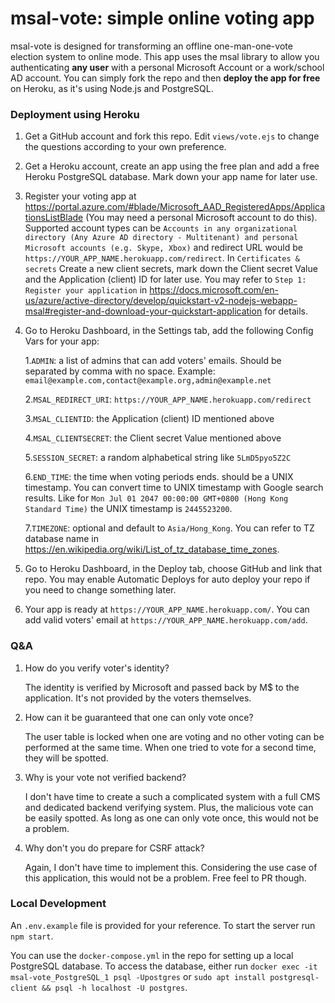 # msal-vote: simple online voting app

msal-vote is designed for transforming an offline one-man-one-vote election system to online mode. This app uses the msal library to allow you authenticating **any user** with a personal Microsoft Account or a work/school AD account. You can simply fork the repo and then **deploy the app for free** on Heroku, as it's using Node.js and PostgreSQL.

### Deployment using Heroku

1. Get a GitHub account and fork this repo. Edit `views/vote.ejs` to change the questions according to your own preference.

2. Get a Heroku account, create an app using the free plan and add a free Heroku PostgreSQL database. Mark down your app name for later use.

3. Register your voting app at https://portal.azure.com/#blade/Microsoft_AAD_RegisteredApps/ApplicationsListBlade (You may need a personal Microsoft account to do this). Supported account types can be `Accounts in any organizational directory (Any Azure AD directory - Multitenant) and personal Microsoft accounts (e.g. Skype, Xbox)` and redirect URL would be `https://YOUR_APP_NAME.herokuapp.com/redirect`. In `Certificates & secrets` Create a new client secrets, mark down the Client secret Value and the Application (client) ID for later use. You may refer to `Step 1: Register your application` in https://docs.microsoft.com/en-us/azure/active-directory/develop/quickstart-v2-nodejs-webapp-msal#register-and-download-your-quickstart-application for details.  

4. Go to Heroku Dashboard, in the Settings tab, add the following Config Vars for your app:

    1.`ADMIN`: a list of admins that can add voters' emails. Should be separated by comma with no space. Example: `email@example.com,contact@example.org,admin@example.net`

    2.`MSAL_REDIRECT_URI`: `https://YOUR_APP_NAME.herokuapp.com/redirect`

    3.`MSAL_CLIENTID`: the Application (client) ID mentioned above

    4.`MSAL_CLIENTSECRET`: the Client secret Value mentioned above

    5.`SESSION_SECRET`: a random alphabetical string like `5LmD5pyo5Z2C`

    6.`END_TIME`: the time when voting periods ends. should be a UNIX timestamp. You can convert time to UNIX timestamp with Google search results. Like for `Mon Jul 01 2047 00:00:00 GMT+0800 (Hong Kong Standard Time)` the UNIX timestamp is `2445523200`.

    7.`TIMEZONE`: optional and default to `Asia/Hong_Kong`. You can refer to TZ database name in https://en.wikipedia.org/wiki/List_of_tz_database_time_zones.

5. Go to Heroku Dashboard, in the Deploy tab, choose GitHub and link that repo. You may enable Automatic Deploys for auto deploy your repo if you need to change something later.

6. Your app is ready at `https://YOUR_APP_NAME.herokuapp.com/`. You can add valid voters' email at `https://YOUR_APP_NAME.herokuapp.com/add`.

### Q&A

1. How do you verify voter's identity?

    The identity is verified by Microsoft and passed back by M$ to the application. It's not provided by the voters themselves.

2. How can it be guaranteed that one can only vote once?

    The user table is locked when one are voting and no other voting can be performed at the same time. When one tried to vote for a second time, they will be spotted.

3. Why is your vote not verified backend?

    I don't have time to create a such a complicated system with a full CMS and dedicated backend verifying system. Plus, the malicious vote can be easily spotted. As long as one can only vote once, this would not be a problem.

4. Why don't you do prepare for CSRF attack?

    Again, I don't have time to implement this. Considering the use case of this application, this would not be a problem. Free feel to PR though.

### Local Development

An `.env.example` file is provided for your reference. To start the server run `npm start`.

You can use the `docker-compose.yml` in the repo for setting up a local PostgreSQL database. To access the database, either run `docker exec -it msal-vote_PostgreSQL_1 psql -Upostgres` or `sudo apt install postgresql-client && psql -h localhost -U postgres`.